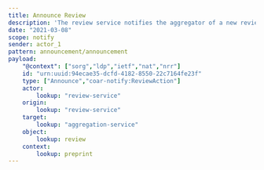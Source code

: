 ```yaml
---
title: Announce Review
description: 'The review service notifies the aggregator of a new review '
date: "2021-03-08"
scope: notify
sender: actor_1
pattern: announcement/announcement
payload:
    "@context": ["sorg","ldp","ietf","nat","nrr"]
    id: "urn:uuid:94ecae35-dcfd-4182-8550-22c7164fe23f"
    type: ["Announce","coar-notify:ReviewAction"]
    actor:
        lookup: "review-service"
    origin:
        lookup: "review-service"
    target:
        lookup: "aggregation-service"
    object:
        lookup: review
    context:
        lookup: preprint
---
```


